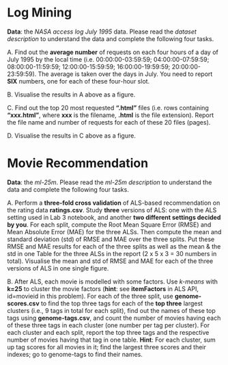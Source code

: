 # Log Mining
**Data**:
the *NASA access log July 1995* data. 
Please read the *dataset description* to understand the data and complete the following four tasks.

A. Find out the **average number** of requests on each four hours of a day of July 1995 by the local time (i.e. 00:00:00-03:59:59; 04:00:00-07:59:59; 08:00:00-11:59:59; 12:00:00-15:59:59; 16:00:00-19:59:59; 20:00:00-23:59:59). The average is taken over the days in July. You need to report **SIX** numbers, one for each of these four-hour slot.

B. Visualise the results in A above as a figure.

C. Find out the top 20 most requested **“.html”** files (i.e. rows containing **“xxx.html”**, where **xxx** is the filename, **.html** is the file extension). Report the file name and number of requests for each of these 20 files (pages).

D. Visualise the results in C above as a figure.

# Movie Recommendation
**Data**:
the *ml-25m*. Please read the *ml-25m description* to understand the data and complete the following four tasks.

A. Perform a **three-fold cross validation** of ALS-based recommendation on the rating data **ratings.csv**. Study **three** versions of ALS: one with the ALS setting used in Lab 3 notebook, and another **two different settings decided by you**. For each split, compute the Root Mean Square Error (RMSE) and Mean Absolute Error (MAE) for the three ALSs. Then compute the mean and standard deviation (std) of RMSE and MAE over the three splits. Put these RMSE and MAE results for each of the three splits as well as the mean & the std in one Table for the three ALSs in the report (2 x 5 x 3 = 30 numbers in total). Visualise the mean and std of RMSE and MAE for each of the three versions of ALS in one single figure. 

B. After ALS, each movie is modelled with some factors. Use *k-means* with **k=25** to cluster the movie factors (**hint**: see **itemFactors** in ALS API, id=movieid in this problem). For each of the three split, use **genome-scores.csv** to find the top three tags for each of the **top three** largest clusters (i.e., 9 tags in total for each split), find out the names of these top tags using **genome-tags.csv**, and count the number of movies having each of these three tags in each cluster (one number per tag per cluster). For each cluster and each split, report the top three tags and the respective number of movies having that tag in one table. **Hint**: For each cluster, sum up tag scores for all movies in it; find the largest three scores and their indexes; go to genome-tags to find their names.

